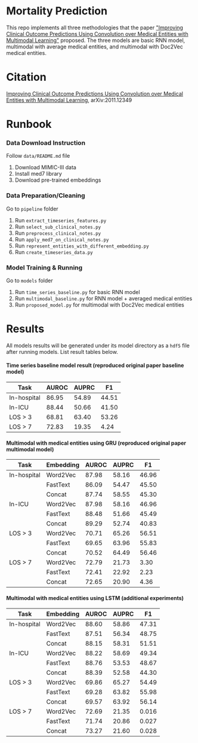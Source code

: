 # Mortality Prediction
This repo implements all three methodologies that the paper ["Improving Clinical Outcome Predictions Using Convolution over Medical Entities with Multimodal Learning"](https://arxiv.org/abs/2011.12349) proposed. The three models are basic RNN model, multimodal with average medical entities, and multimodal with Doc2Vec medical entities.

# Citation
[Improving Clinical Outcome Predictions Using Convolution over Medical Entities with Multimodal Learning](https://arxiv.org/abs/2011.12349), 	arXiv:2011.12349

# Runbook
### Data Download Instruction
Follow `data/README.md` file
1. Download MIMIC-III data
2. Install med7 library
3. Download pre-trained embeddings
### Data Preparation/Cleaning
Go to `pipeline` folder
1. Run `extract_timeseries_features.py`
2. Run `select_sub_clinical_notes.py`
3. Run `preprocess_clinical_notes.py`
4. Run `apply_med7_on_clinical_notes.py`
5. Run `represent_entities_with_different_embedding.py`
6. Run `create_timeseries_data.py`
### Model Training & Running
Go to `models` folder
1. Run `time_series_baseline.py` for basic RNN model
2. Run `multimodal_baseline.py` for RNN model + averaged medical entities
3. Run `proposed_model.py` for multimodal with Doc2Vec medical entities
# Results
All models results will be generated under its model directory as a `hdf5` file after running models. List result tables below.
#### Time series baseline model result (reproduced original paper baseline model)
| Task        | AUROC | AUPRC | F1    |
|-------------|-------|-------|-------|
| In-hospital | 86.95 | 54.89 | 44.51 |
| In-ICU      | 88.44 | 50.66 | 41.50 |
| LOS > 3     | 68.81 | 63.40 | 53.26 |
| LOS > 7     | 72.83 | 19.35 | 4.24  |

#### Multimodal with medical entities using GRU (reproduced original paper multimodal model)
| Task        | Embedding | AUROC | AUPRC | F1    |
|-------------|-----------|-------|-------|-------|
| In-hospital | Word2Vec  | 87.98 | 58.16 | 46.96 |
|             | FastText  | 86.09 | 54.47 | 45.50 |
|             | Concat    | 87.74 | 58.55 | 45.30 |
| In-ICU      | Word2Vec  | 87.98 | 58.16 | 46.96 |
|             | FastText  | 88.48 | 51.66 | 45.49 |
|             | Concat    | 89.29 | 52.74 | 40.83 |
| LOS > 3     | Word2Vec  | 70.71 | 65.26 | 56.51 |
|             | FastText  | 69.65 | 63.96 | 55.83 |
|             | Concat    | 70.52 | 64.49 | 56.46 |
| LOS > 7     | Word2Vec  | 72.79 | 21.73 | 3.30  |
|             | FastText  | 72.41 | 22.92 | 2.23  |
|             | Concat    | 72.65 | 20.90 | 4.36  |

#### Multimodal with medical entities using LSTM (additional experiments)
| Task        | Embedding | AUROC | AUPRC | F1    |
|-------------|-----------|-------|-------|-------|
| In-hospital | Word2Vec  | 88.60 | 58.86 | 47.31 |
|             | FastText  | 87.51 | 56.34 | 48.75 |
|             | Concat    | 88.15 | 58.31 | 51.51 |
| In-ICU      | Word2Vec  | 88.22 | 58.69 | 49.34 |
|             | FastText  | 88.76 | 53.53 | 48.67 |
|             | Concat    | 88.39 | 52.58 | 44.30 |
| LOS > 3     | Word2Vec  | 69.86 | 65.27 | 54.49 |
|             | FastText  | 69.28 | 63.82 | 55.98 |
|             | Concat    | 69.57 | 63.92 | 56.14 |
| LOS > 7     | Word2Vec  | 72.69 | 21.35 | 0.016 |
|             | FastText  | 71.74 | 20.86 | 0.027 |
|             | Concat    | 73.27 | 21.60 | 0.028 |
